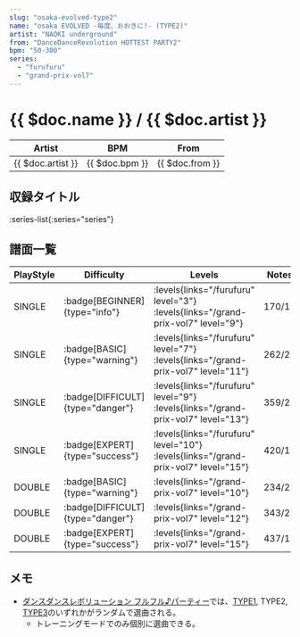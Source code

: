 ```yaml
---
slug: "osaka-evolved-type2"
name: "osaka EVOLVED -毎度、おおきに!- (TYPE2)"
artist: "NAOKI underground"
from: "DanceDanceRevolution HOTTEST PARTY2"
bpm: "50-300"
series:
  - "furufuru"
  - "grand-prix-vol7"
---
```


# {{ $doc.name }} / {{ $doc.artist }}

|Artist|BPM|From|
|------|---|----|
|{{ $doc.artist }}|{{ $doc.bpm }}|{{ $doc.from }}|

## 収録タイトル

:series-list{:series="series"}

## 譜面一覧

|PlayStyle|Difficulty|Levels|Notes|Movie|
|---------|----------|------|-----|-----|
|SINGLE| :badge[BEGINNER]{type="info"}| :levels{links="/furufuru" level="3"} :levels{links="/grand-prix-vol7" level="9"}|170/17||
|SINGLE| :badge[BASIC]{type="warning"}| :levels{links="/furufuru" level="7"} :levels{links="/grand-prix-vol7" level="11"}|262/22||
|SINGLE| :badge[DIFFICULT]{type="danger"}| :levels{links="/furufuru" level="9"} :levels{links="/grand-prix-vol7" level="13"}|359/21||
|SINGLE| :badge[EXPERT]{type="success"}| :levels{links="/furufuru" level="10"} :levels{links="/grand-prix-vol7" level="15"}|420/12||
|DOUBLE| :badge[BASIC]{type="warning"}| :levels{links="/grand-prix-vol7" level="10"}|234/27||
|DOUBLE| :badge[DIFFICULT]{type="danger"}| :levels{links="/grand-prix-vol7" level="12"}|343/27||
|DOUBLE| :badge[EXPERT]{type="success"}| :levels{links="/grand-prix-vol7" level="15"}|437/17||

## メモ

- [ダンスダンスレボリューション フルフル♪パーティー](/series/furufuru)では、[TYPE1](/songs/osaka-evolved-type1), TYPE2, [TYPE3](/songs/osaka-evolved-type3)のいずれかがランダムで選曲される。
  - トレーニングモードでのみ個別に選曲できる。
